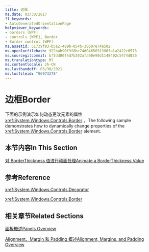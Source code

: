 ```yaml
---
title: 边框
ms.date: 03/30/2017
f1_keywords:
- AutoGeneratedOrientationPage
helpviewer_keywords:
- borders [WPF]
- controls [WPF], Border
- Border control [WPF]
ms.assetid: 51739f83-b5a2-489b-854b-30607e74a502
ms.openlocfilehash: 922b4b90f3f8bc74d0465691386fa1a2422c6573
ms.sourcegitcommit: bf5dd80f4d7b202afa90e90d1148402c5474d826
ms.translationtype: MT
ms.contentlocale: zh-CN
ms.lasthandoff: 03/30/2021
ms.locfileid: "96973278"
---
```

# <a name="border"></a><span data-ttu-id="9d796-102">边框</span><span class="sxs-lookup"><span data-stu-id="9d796-102">Border</span></span>
<span data-ttu-id="9d796-103">下面的示例演示如何动态更改元素的属性 <xref:System.Windows.Controls.Border> 。</span><span class="sxs-lookup"><span data-stu-id="9d796-103">The following sample demonstrates how to dynamically change properties of the <xref:System.Windows.Controls.Border> element.</span></span>  
  
## <a name="in-this-section"></a><span data-ttu-id="9d796-104">本节内容</span><span class="sxs-lookup"><span data-stu-id="9d796-104">In This Section</span></span>  
 [<span data-ttu-id="9d796-105">对 BorderThickness 值进行动画处理</span><span class="sxs-lookup"><span data-stu-id="9d796-105">Animate a BorderThickness Value</span></span>](how-to-animate-a-borderthickness-value.md)  
  
## <a name="reference"></a><span data-ttu-id="9d796-106">参考</span><span class="sxs-lookup"><span data-stu-id="9d796-106">Reference</span></span>  
 <xref:System.Windows.Controls.Decorator>  
  
 <xref:System.Windows.Controls.Border>  
  
## <a name="related-sections"></a><span data-ttu-id="9d796-107">相关章节</span><span class="sxs-lookup"><span data-stu-id="9d796-107">Related Sections</span></span>  
 [<span data-ttu-id="9d796-108">面板概述</span><span class="sxs-lookup"><span data-stu-id="9d796-108">Panels Overview</span></span>](panels-overview.md)  
  
 [<span data-ttu-id="9d796-109">Alignment、Margin 和 Padding 概述</span><span class="sxs-lookup"><span data-stu-id="9d796-109">Alignment, Margins, and Padding Overview</span></span>](../advanced/alignment-margins-and-padding-overview.md)

